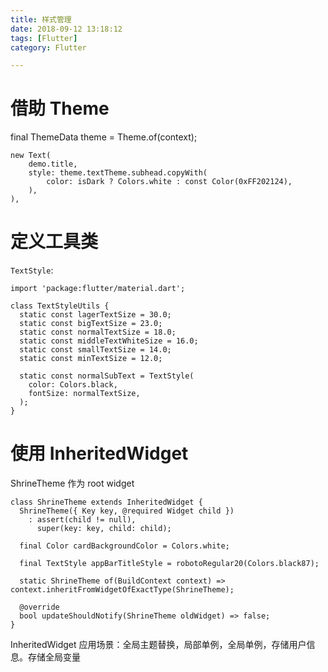 ```yaml
---
title: 样式管理
date: 2018-09-12 13:18:12
tags: [Flutter]
category: Flutter

---
```



# 借助 Theme

final ThemeData theme = Theme.of(context);

```
new Text(
    demo.title,
    style: theme.textTheme.subhead.copyWith(
        color: isDark ? Colors.white : const Color(0xFF202124),
    ),
),
```

# 定义工具类

`TextStyle`:

```
import 'package:flutter/material.dart';

class TextStyleUtils {
  static const lagerTextSize = 30.0;
  static const bigTextSize = 23.0;
  static const normalTextSize = 18.0;
  static const middleTextWhiteSize = 16.0;
  static const smallTextSize = 14.0;
  static const minTextSize = 12.0;

  static const normalSubText = TextStyle(
    color: Colors.black,
    fontSize: normalTextSize,
  );
}
```

# 使用 InheritedWidget

ShrineTheme 作为 root widget

```
class ShrineTheme extends InheritedWidget {
  ShrineTheme({ Key key, @required Widget child })
    : assert(child != null),
      super(key: key, child: child);

  final Color cardBackgroundColor = Colors.white;

  final TextStyle appBarTitleStyle = robotoRegular20(Colors.black87);

  static ShrineTheme of(BuildContext context) => context.inheritFromWidgetOfExactType(ShrineTheme);

  @override
  bool updateShouldNotify(ShrineTheme oldWidget) => false;
}
```

InheritedWidget 应用场景：全局主题替换，局部单例，全局单例，存储用户信息。存储全局变量

